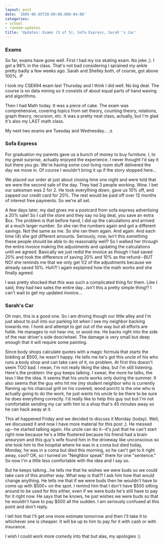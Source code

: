 ```yaml
---
layout: post
date: '2005-06-05T20:00:00.000-04:00'
categories:
- school
- random-updates
title: 'Updates: Exams (3 of 5), Sofa Express, Sarah''s Car'
---
```


<h3>Exams</h3>

So far, exams have gone well. First I had my ice skating exam. No joke ;). I got a 98% in the class. That's not bad considering I sprained my ankle pretty badly a few weeks ago. Sarah and Shelley both, of course, got above 100%. :P

I took my CSE694 exam last Thursday and I think I did well. No big deal. The course is on data mining so it consists of about equal parts of hand waving and algorithms.

Then I had Math today. It was a piece of cake. The exam was comprehensive, covering topics from set theory, counting theory, relations, graph theory, recursion, etc. It was a pretty neat class, actually, but I'm glad it's also my LAST math class.

My next two exams are Tuesday and Wednesday... ;s

<h3>Sofa Express</h3>

For graduation my parents gave us a bunch of money to buy furniture. I, to my great surprise, actually enjoyed the experience. I never thought I'd say it but there you go. We're having some cool living room stuff delivered the day we move in. Of course I wouldn't bring it up if the story stopped here...

We placed our order at just about closing time one night and were told that we were the second sale of the day. They had 3 people working. Wow. I bet our salesman was 2 for 2. He took everything down, gave us 10% off, and zapped our credit card for 20%. The rest would be paid off over 12 months of interest free payments. So we're all set. 

A few days later, my dad gives me a postcard from sofa express advertising a 20% sale! So I call the store and they say no big deal, you save an extra $xx. The problem is that before hand, I did up the calculations and arrived at a much larger number. So she ran the numbers again and got a different savings. Not the same as me. So she ran them again. And again. And each time (4) she got different amounts. Seriously, now, isn't this something these people should be able to do reasonably well? So I walked her through the entire invoice making the adjustments and updating the calculations until we agreed. Basically we just redid the invoice as though I had saved 20% and took the difference of saving 20% and 10% as the refund--BUT NO! she reminds me that we only get 1/2 of the adjustments because we already saved 10%. Huh?! I again explained how the math works and she finally agreed.

I was pretty shocked that this was such a complicated thing for them. Like I said, they had two sales the entire day...isn't this a pretty simple thing!? I can't wait to get my updated invoice...

<h3>Sarah's Car</h3>

Oh man, this is a good one. So i am driving though our little alley and I'm just about to pull into our parking lot when I see my neighbor backing towards me. I honk and attempt to get out of the way but all efforts are futile. He manages to not hear me, or avoid me. He backs right into the side of the rear driver's side door/wheel. The damage is very small but deep enough that it will require some painting.

Since body shops calculate quotes with a magic formula that starts the bidding at $500, he wasn't happy. He tells me he's got this uncle of his who runs a body shop and can take care of it, no problem. At first this doesn't seem TOO bad. I mean, I'm not really liking the idea, but I'm still listening. Here's the problem: the guy keeps talking. I swear, the more he talks, the less I like the idea. It seems that his uncle works only during the summer. It also seems that the guy who hit me (my student neighbor who is currently flaming up his charcoal grill on his covered, wood porch) is the one who is actually going to do the work, he just wants his uncle to be there to be sure he does everything correctly. I'd really like to help this guy out but I'm not comfortable sending my car with him to a shop that's 45 minutes away so he can hack away at it.

This all happened Friday and we decided to discuss it Monday (today). Well, we discussed it and now I have more material for this post ;). He messed up--he started talking again. His uncle can do it--it's just that he can't start right now because he's a little flustered because his friend had a brain aneurysm and this guy's wife found him in the driveway like unconscious so she took him to the hospital where he was in a coma but died today, Monday, he was in a coma but died this morning, so he can't get to it right away, cool? OK, so I turned on "Neighbor speak" there for one "sentence." So now I'm a little less comfortable with the idea and I say so.

But he keeps talking...he tells me that he wishes we were buds so we could take care of this another way. What way is that?! I ask him how that would change anything. He tells me that if we were buds then he wouldn't have to come up with $500+ on the spot. I remind him that I don't have $500 sitting around to be used for this either, even if we were buds he's still have to pay for it right now. He says that  he knows, he just wishes we were buds so that he wouldn't have to pay $500 all the sudden. I am seriously confused at this point and don't reply.

I tell him that I'll get one more estimate tomorrow and then I'll take it to whichever one is cheaper. It will be up to him to pay for it with cash or with insurance.

I wish I could work more comedy into that but alas, my apologies :).